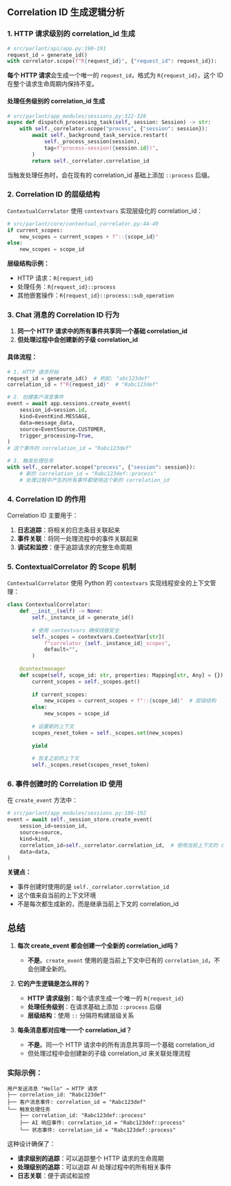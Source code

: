 
## Correlation ID 生成逻辑分析

### 1. HTTP 请求级别的 correlation_id 生成
```python
# src/parlant/api/app.py:190-191
request_id = generate_id()
with correlator.scope(f"R{request_id}", {"request_id": request_id}):
```

**每个 HTTP 请求**会生成一个唯一的 `request_id`，格式为 `R{request_id}`，这个 ID 在整个请求生命周期内保持不变。

#### 处理任务级别的 correlation_id 生成
```python
# src/parlant/app_modules/sessions.py:322-328
async def dispatch_processing_task(self, session: Session) -> str:
    with self._correlator.scope("process", {"session": session}):
        await self._background_task_service.restart(
            self._process_session(session),
            tag=f"process-session({session.id})",
        )
        return self._correlator.correlation_id
```

当触发处理任务时，会在现有的 correlation_id 基础上添加 `::process` 后缀。

### 2. **Correlation ID 的层级结构**

`ContextualCorrelator` 使用 `contextvars` 实现层级化的 correlation_id：

```python
# src/parlant/core/contextual_correlator.py:44-49
if current_scopes:
    new_scopes = current_scopes + f"::{scope_id}"
else:
    new_scopes = scope_id
```

**层级结构示例：**
- HTTP 请求：`R{request_id}`
- 处理任务：`R{request_id}::process`
- 其他嵌套操作：`R{request_id}::process::sub_operation`

### 3. **Chat 消息的 Correlation ID 行为**

1. **同一个 HTTP 请求中的所有事件共享同一个基础 correlation_id**
2. **但处理过程中会创建新的子级 correlation_id**

#### 具体流程：

```python
# 1. HTTP 请求开始
request_id = generate_id()  # 例如: "abc123def"
correlation_id = f"R{request_id}"  # "Rabc123def"

# 2. 创建客户消息事件
event = await app.sessions.create_event(
    session_id=session.id,
    kind=EventKind.MESSAGE,
    data=message_data,
    source=EventSource.CUSTOMER,
    trigger_processing=True,
)
# 这个事件的 correlation_id = "Rabc123def"

# 3. 触发处理任务
with self._correlator.scope("process", {"session": session}):
    # 新的 correlation_id = "Rabc123def::process"
    # 处理过程中产生的所有事件都使用这个新的 correlation_id
```

### 4. **Correlation ID 的作用**



Correlation ID 主要用于：

1. **日志追踪**：将相关的日志条目关联起来
2. **事件关联**：将同一处理流程中的事件关联起来
3. **调试和监控**：便于追踪请求的完整生命周期

### 5. **ContextualCorrelator 的 Scope 机制**


`ContextualCorrelator` 使用 Python 的 `contextvars` 实现线程安全的上下文管理：

```python
class ContextualCorrelator:
    def __init__(self) -> None:
        self._instance_id = generate_id()
        
        # 使用 contextvars 确保线程安全
        self._scopes = contextvars.ContextVar[str](
            f"correlator_{self._instance_id}_scopes",
            default="",
        )
        
    @contextmanager
    def scope(self, scope_id: str, properties: Mapping[str, Any] = {}) -> Iterator[None]:
        current_scopes = self._scopes.get()
        
        if current_scopes:
            new_scopes = current_scopes + f"::{scope_id}"  # 层级结构
        else:
            new_scopes = scope_id
            
        # 设置新的上下文
        scopes_reset_token = self._scopes.set(new_scopes)
        
        yield
        
        # 恢复之前的上下文
        self._scopes.reset(scopes_reset_token)
```

### 6. **事件创建时的 Correlation ID 使用**


在 `create_event` 方法中：

```python
# src/parlant/app_modules/sessions.py:186-192
event = await self._session_store.create_event(
    session_id=session_id,
    source=source,
    kind=kind,
    correlation_id=self._correlator.correlation_id,  # 使用当前上下文的 correlation_id
    data=data,
)
```

**关键点：**
- 事件创建时使用的是 `self._correlator.correlation_id`
- 这个值来自当前的上下文环境
- 不是每次都生成新的，而是继承当前上下文的 correlation_id

## 总结


1. **每次 create_event 都会创建一个全新的 correlation_id吗？**
   - **不是**。`create_event` 使用的是当前上下文中已有的 `correlation_id`，不会创建全新的。

2. **它的产生逻辑是怎么样的？**
   - **HTTP 请求级别**：每个请求生成一个唯一的 `R{request_id}`
   - **处理任务级别**：在请求基础上添加 `::process` 后缀
   - **层级结构**：使用 `::` 分隔符构建层级关系

3. **每条消息都对应唯一一个 correlation_id？**
   - **不是**。同一个 HTTP 请求中的所有消息共享同一个基础 correlation_id
   - 但处理过程中会创建新的子级 correlation_id 来关联处理流程

### 实际示例：

```
用户发送消息 "Hello" → HTTP 请求
├── correlation_id: "Rabc123def"
├── 客户消息事件: correlation_id = "Rabc123def"
└── 触发处理任务
    ├── correlation_id: "Rabc123def::process"
    ├── AI 响应事件: correlation_id = "Rabc123def::process"
    └── 状态事件: correlation_id = "Rabc123def::process"
```

这种设计确保了：
- **请求级别的追踪**：可以追踪整个 HTTP 请求的生命周期
- **处理级别的追踪**：可以追踪 AI 处理过程中的所有相关事件
- **日志关联**：便于调试和监控